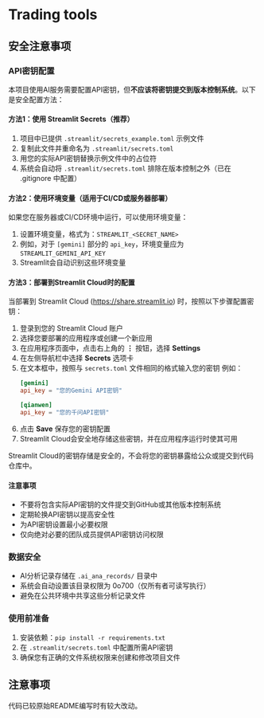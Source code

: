# Trading tools

## 安全注意事项

### API密钥配置
本项目使用AI服务需要配置API密钥，但**不应该将密钥提交到版本控制系统**。以下是安全配置方法：

#### 方法1：使用 Streamlit Secrets（推荐）
1. 项目中已提供 `.streamlit/secrets_example.toml` 示例文件
2. 复制此文件并重命名为 `.streamlit/secrets.toml`
3. 用您的实际API密钥替换示例文件中的占位符
4. 系统会自动将 `.streamlit/secrets.toml` 排除在版本控制之外（已在 .gitignore 中配置）

#### 方法2：使用环境变量（适用于CI/CD或服务器部署）
如果您在服务器或CI/CD环境中运行，可以使用环境变量：
1. 设置环境变量，格式为：`STREAMLIT_<SECRET_NAME>`
2. 例如，对于 `[gemini]` 部分的 `api_key`，环境变量应为 `STREAMLIT_GEMINI_API_KEY`
3. Streamlit会自动识别这些环境变量

#### 方法3：部署到Streamlit Cloud时的配置
当部署到 Streamlit Cloud (https://share.streamlit.io) 时，按照以下步骤配置密钥：
1. 登录到您的 Streamlit Cloud 账户
2. 选择您要部署的应用程序或创建一个新应用
3. 在应用程序页面中，点击右上角的 **⋮** 按钮，选择 **Settings**
4. 在左侧导航栏中选择 **Secrets** 选项卡
5. 在文本框中，按照与 `secrets.toml` 文件相同的格式输入您的密钥
   例如：
   ```toml
   [gemini]
   api_key = "您的Gemini API密钥"
   
   [qianwen]
   api_key = "您的千问API密钥"
   ```
6. 点击 **Save** 保存您的密钥配置
7. Streamlit Cloud会安全地存储这些密钥，并在应用程序运行时使其可用

Streamlit Cloud的密钥存储是安全的，不会将您的密钥暴露给公众或提交到代码仓库中。

#### 注意事项
- 不要将包含实际API密钥的文件提交到GitHub或其他版本控制系统
- 定期轮换API密钥以提高安全性
- 为API密钥设置最小必要权限
- 仅向绝对必要的团队成员提供API密钥访问权限

### 数据安全
- AI分析记录存储在 `.ai_ana_records/` 目录中
- 系统会自动设置该目录权限为 0o700（仅所有者可读写执行）
- 避免在公共环境中共享这些分析记录文件

### 使用前准备
1. 安装依赖：`pip install -r requirements.txt`
2. 在 `.streamlit/secrets.toml` 中配置所需API密钥
3. 确保您有正确的文件系统权限来创建和修改项目文件

## 注意事项
代码已较原始README编写时有较大改动。


